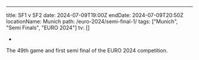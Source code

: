 ---

title: SF1 v SF2
date: 2024-07-09T19:00Z
endDate: 2024-07-09T20:50Z
locationName: Munich
path: /euro-2024/semi-final-1/
tags: ["Munich", "Semi Finals", "EURO 2024"]
tv: []

-

The 49th game and first semi final of the EURO 2024 competition.
